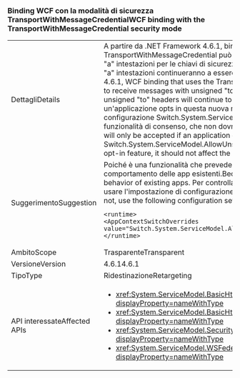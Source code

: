 ### <a name="wcf-binding-with-the-transportwithmessagecredential-security-mode"></a><span data-ttu-id="02efc-101">Binding WCF con la modalità di sicurezza TransportWithMessageCredential</span><span class="sxs-lookup"><span data-stu-id="02efc-101">WCF binding with the TransportWithMessageCredential security mode</span></span>

|   |   |
|---|---|
|<span data-ttu-id="02efc-102">Dettagli</span><span class="sxs-lookup"><span data-stu-id="02efc-102">Details</span></span>|<span data-ttu-id="02efc-103">A partire da .NET Framework 4.6.1, binding WCF che utilizza la modalità di sicurezza TransportWithMessageCredential può essere impostato per ricevere i messaggi con senza segno &quot;a&quot; intestazioni per le chiavi di sicurezza asimmetrico. Per impostazione predefinita, non firmato &quot;a&quot; intestazioni continueranno a essere rifiutato nelle .NET 4.6.1.</span><span class="sxs-lookup"><span data-stu-id="02efc-103">Beginning in the .NET Framework 4.6.1, WCF binding that uses the TransportWithMessageCredential security mode can be set up to receive messages with unsigned &quot;to&quot; headers for asymmetric security keys.By default, unsigned &quot;to&quot; headers will continue to be rejected in .NET 4.6.1.</span></span> <span data-ttu-id="02efc-104">Essi verranno accettate solo se un'applicazione opts in questa nuova modalità di operazione che utilizza l'opzione di configurazione Switch.System.ServiceModel.AllowUnsignedToHeader. Poiché si tratta di una funzionalità di consenso, che non dovrebbe influire sul comportamento delle App esistenti.</span><span class="sxs-lookup"><span data-stu-id="02efc-104">They will only be accepted if an application opts into this new mode of operation using the Switch.System.ServiceModel.AllowUnsignedToHeader configuration switch.Because this is an opt-in feature, it should not affect the behavior of existing apps.</span></span>|
|<span data-ttu-id="02efc-105">Suggerimento</span><span class="sxs-lookup"><span data-stu-id="02efc-105">Suggestion</span></span>|<span data-ttu-id="02efc-106">Poiché è una funzionalità che prevede il consenso esplicito, non dovrebbe influire sul comportamento delle app esistenti.</span><span class="sxs-lookup"><span data-stu-id="02efc-106">Because this is an opt-in feature, it should not affect the behavior of existing apps.</span></span> <span data-ttu-id="02efc-107">Per controllare se il nuovo comportamento viene utilizzato o meno, usare l'impostazione di configurazione seguente:</span><span class="sxs-lookup"><span data-stu-id="02efc-107">To control whether the new behavior is used or not, use the following configuration setting:</span></span><pre><code class="language-xml">&lt;runtime&gt;&#13;&#10;&lt;AppContextSwitchOverrides value=&quot;Switch.System.ServiceModel.AllowUnsignedToHeader=true&quot; /&gt;&#13;&#10;&lt;/runtime&gt;&#13;&#10;</code></pre>|
|<span data-ttu-id="02efc-108">Ambito</span><span class="sxs-lookup"><span data-stu-id="02efc-108">Scope</span></span>|<span data-ttu-id="02efc-109">Trasparente</span><span class="sxs-lookup"><span data-stu-id="02efc-109">Transparent</span></span>|
|<span data-ttu-id="02efc-110">Versione</span><span class="sxs-lookup"><span data-stu-id="02efc-110">Version</span></span>|<span data-ttu-id="02efc-111">4.6.1</span><span class="sxs-lookup"><span data-stu-id="02efc-111">4.6.1</span></span>|
|<span data-ttu-id="02efc-112">Tipo</span><span class="sxs-lookup"><span data-stu-id="02efc-112">Type</span></span>|<span data-ttu-id="02efc-113">Ridestinazione</span><span class="sxs-lookup"><span data-stu-id="02efc-113">Retargeting</span></span>|
|<span data-ttu-id="02efc-114">API interessate</span><span class="sxs-lookup"><span data-stu-id="02efc-114">Affected APIs</span></span>|<ul><li><xref:System.ServiceModel.BasicHttpSecurityMode.TransportWithMessageCredential?displayProperty=nameWithType></li><li><xref:System.ServiceModel.BasicHttpsSecurityMode.TransportWithMessageCredential?displayProperty=nameWithType></li><li><xref:System.ServiceModel.SecurityMode.TransportWithMessageCredential?displayProperty=nameWithType></li><li><xref:System.ServiceModel.WSFederationHttpSecurityMode.TransportWithMessageCredential?displayProperty=nameWithType></li></ul>|

